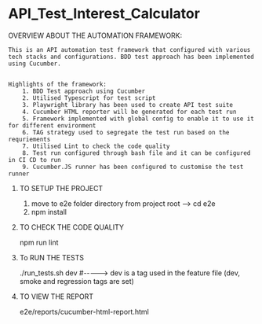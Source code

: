 # API_Test_Interest_Calculator

OVERVIEW ABOUT THE AUTOMATION FRAMEWORK:

    This is an API automation test framework that configured with various tech stacks and configurations. BDD test approach has been implemented using Cucumber. 
    
    
    Highlights of the framework:
        1. BDD Test approach using Cucumber
        2. Utilised Typescript for test script
        3. Playwright library has been used to create API test suite
        4. Cucumber HTML reporter will be generated for each test run
        5. Framework implemented with global config to enable it to use it for different environment
        6. TAG strategy used to segregate the test run based on the requriements
        7. Utilised Lint to check the code quality
        8. Test run configured through bash file and it can be configured in CI CD to run
        9. Cucumber.JS runner has been configured to customise the test runner



1. TO SETUP THE PROJECT

    1. move to e2e folder directory from project root --> cd e2e
    2. npm install

2. TO CHECK THE CODE QUALITY

    npm run lint

3. To RUN THE TESTS

    ./run_tests.sh dev        #-----> dev is a tag used in the feature file (dev, smoke and regression tags are set)

4. TO VIEW THE REPORT

    e2e/reports/cucumber-html-report.html 